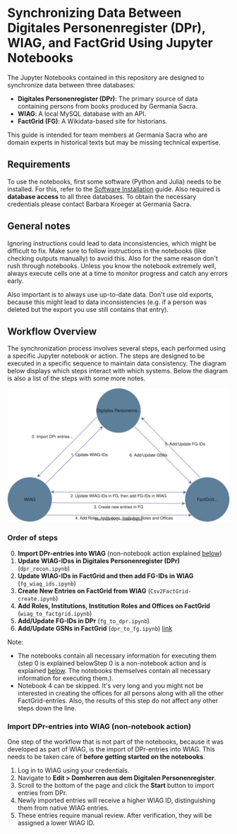# Synchronizing Data Between Digitales Personenregister (DPr), WIAG, and FactGrid Using Jupyter Notebooks

The Jupyter Notebooks contained in this repository are designed to synchronize data between three databases:

- **Digitales Personenregister (DPr)**: The primary source of data containing persons from books produced by Germania Sacra.
- **WIAG**: A local MySQL database with an API.
- **FactGrid (FG)**: A Wikidata-based site for historians.

This guide is intended for team members at Germania Sacra who are domain experts in historical texts but may be missing technical expertise.

## Requirements

To use the notebooks, first some software (Python and Julia) needs to be installed. For this, refer to the [Software Installation](https://github.com/WIAG-ADW-GOE/sync_notebooks/blob/main/docs/Installation.md) guide. Also required is **database access** to all three databases. To obtain the necessary credentials please contact Barbara Kroeger at Germania Sacra.

## General notes
Ignoring instructions could lead to data inconsistencies, which might be difficult to fix. Make sure to follow instructions in the notebooks (like checking outputs manually) to avoid this. Also for the same reason don't rush through notebooks. Unless you know the notebook extremely well, always execute cells one at a time to monitor progress and catch any errors early.

Also important is to always use up-to-date data. Don't use old exports, because this might lead to data inconsistencies (e.g. if a person was deleted but the export you use still contains that entry).

## Workflow Overview

The synchronization process involves several steps, each performed using a specific Jupyter notebook or action. The steps are designed to be executed in a specific sequence to maintain data consistency. The diagram below displays which steps interact with which systems. Below the diagram is also a list of the steps with some more notes.

![A diagram showing the workflow.](docs/images/sync_notebooks.svg)

### Order of steps

0. **Import DPr-entries into WIAG** (non-notebook action explained [below](#import-dpr-entries-into-wiag-non-notebook-action))
1. **Update WIAG-IDss in Digitales Personenregister (DPr)** (`dpr_recon.ipynb`)
2. **Update WIAG-IDs in FactGrid and then add FG-IDs in WIAG** (`fg_wiag_ids.ipynb`)
3. **Create New Entries on FactGrid from WIAG** (`Csv2FactGrid-create.ipynb`)
4. **Add Roles, Institutions, Institution Roles and Offices on FactGrid** (`wiag_to_factgrid.ipynb`)
5. **Add/Update FG-IDs in DPr** (`fg_to_dpr.ipynb`)
6. **Add/Update GSNs in FactGrid** (`dpr_to_fg.ipynb`)
[link](https://github.com/WIAG-ADW-GOE/sync_notebooks/blob/main/wiag_to_factgrid.ipynb#parse-begin-and-end-date-from-the-wiag-data)

Note:
- The notebooks contain all necessary information for executing them (step 0 is explained belowStep 0 is a non-notebook action and is explained [below](#import-dpr-entries-into-wiag-non-notebook-action). The notebooks themselves contain all necessary information for executing them.).
- Notebook 4 can be skipped. It's very long and you might not be interested in creating the offices for all persons along with all the other FactGrid-entries. Also, the results of this step do not affect any other steps down the line.

### Import DPr-entries into WIAG (non-notebook action)

One step of the workflow that is not part of the notebooks, because it was developed as part of WIAG, is the import of DPr-entries into WIAG. This needs to be taken care of **before getting started on the notebooks**.

1. Log in to WIAG using your credentials.
2. Navigate to **Edit > Domherren aus dem Digitalen Personenregister**.
3. Scroll to the bottom of the page and click the **Start** button to import entries from DPr.
4. Newly imported entries will receive a higher WIAG ID, distinguishing them from native WIAG entries.
5. These entries require manual review. After verification, they will be assigned a lower WIAG ID.